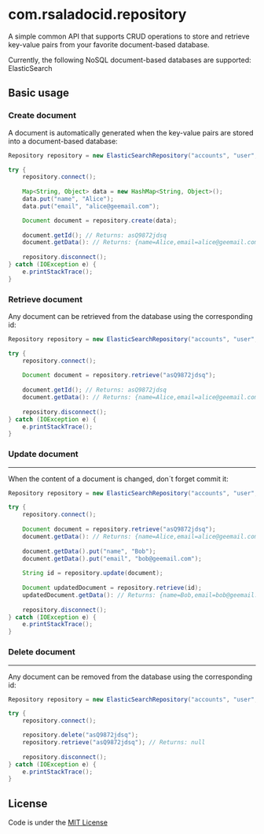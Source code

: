 com.rsaladocid.repository
=========================

A simple common API that supports CRUD operations to store and retrieve key-value pairs from your favorite document-based database.

Currently, the following NoSQL document-based databases are supported: ElasticSearch

Basic usage
-----------------

### Create document

A document is automatically generated when the key-value pairs are stored into a document-based database:

```java
Repository repository = new ElasticSearchRepository("accounts", "user", builder);

try {
	repository.connect();
	
	Map<String, Object> data = new HashMap<String, Object>();
	data.put("name", "Alice");
	data.put("email", "alice@geemail.com");

	Document document = repository.create(data);
	
	document.getId(); // Returns: asQ9872jdsq
	document.getData(): // Returns: {name=Alice,email=alice@geemail.com}
	
	repository.disconnect();
} catch (IOException e) {
	e.printStackTrace();
}
```

### Retrieve document

Any document can be retrieved from the database using the corresponding id:

```java
Repository repository = new ElasticSearchRepository("accounts", "user", builder);

try {
	repository.connect();
	
	Document document = repository.retrieve("asQ9872jdsq");
	
	document.getId(); // Returns: asQ9872jdsq
	document.getData(): // Returns: {name=Alice,email=alice@geemail.com}
	
	repository.disconnect();
} catch (IOException e) {
	e.printStackTrace();
}
```

### Update document
-----------------

When the content of a document is changed, don´t forget commit it:

```java
Repository repository = new ElasticSearchRepository("accounts", "user", builder);

try {
	repository.connect();
	
	Document document = repository.retrieve("asQ9872jdsq");
	document.getData(): // Returns: {name=Alice,email=alice@geemail.com}
	
	document.getData().put("name", "Bob");
	document.getData().put("email", "bob@geemail.com");
	
	String id = repository.update(document);
	
	Document updatedDocument = repository.retrieve(id);
	updatedDocument.getData(): // Returns: {name=Bob,email=bob@geemail.com}
	
	repository.disconnect();
} catch (IOException e) {
	e.printStackTrace();
}
```

### Delete document
-----------------

Any document can be removed from the database using the corresponding id:


```java
Repository repository = new ElasticSearchRepository("accounts", "user", builder);

try {
	repository.connect();

	repository.delete("asQ9872jdsq");
	repository.retrieve("asQ9872jdsq"); // Returns: null
	
	repository.disconnect();
} catch (IOException e) {
	e.printStackTrace();
}
```


License
-------
Code is under the [MIT License](https://opensource.org/licenses/MIT)